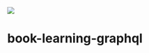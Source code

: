 ![](https://github.com/takkyuuplayer/book-learning-graphql/workflows/CI.svg)

# book-learning-graphql

